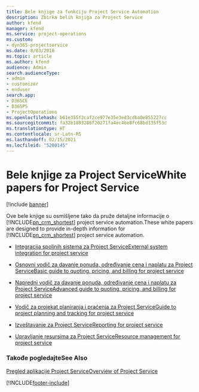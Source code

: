 ```yaml
---
title: Bele knjige za funkciju Project Service Automation
description: Zbirka belih knjiga za Project Service
author: kfend
manager: kfend
ms.service: project-operations
ms.custom:
- dyn365-projectservice
ms.date: 8/03/2018
ms.topic: article
ms.author: kfend
audience: Admin
search.audienceType:
- admin
- customizer
- enduser
search.app:
- D365CE
- D365PS
- ProjectOperations
ms.openlocfilehash: b61e355f2caf2ce977e35e3ed3cdba0e855227cc
ms.sourcegitcommit: fa32b1893286f20271fa4ec4be8fc68bd135f53c
ms.translationtype: HT
ms.contentlocale: sr-Latn-RS
ms.lasthandoff: 02/15/2021
ms.locfileid: "5280145"
---
```

# <a name="white-papers-for-project-service"></a><span data-ttu-id="1f9fb-103">Bele knjige za Project Service</span><span class="sxs-lookup"><span data-stu-id="1f9fb-103">White papers for Project Service</span></span>

[!include [banner](../includes/psa-now-project-operations.md)]

<span data-ttu-id="1f9fb-104">Ove bele knjige su osmišljene tako da pruže detaljne informacije o [!INCLUDE[pn_crm_shortest](../includes/pn-crm-shortest.md)] project service automation.</span><span class="sxs-lookup"><span data-stu-id="1f9fb-104">These white papers are designed to provide in-depth information for [!INCLUDE[pn_crm_shortest](../includes/pn-crm-shortest.md)] project service automation.</span></span>

-   [<span data-ttu-id="1f9fb-105">Integracija spoljnih sistema za Project Service</span><span class="sxs-lookup"><span data-stu-id="1f9fb-105">External system integration for project service</span></span>](https://go.microsoft.com/fwlink/?LinkId=825445)

-   [<span data-ttu-id="1f9fb-106">Osnovni vodič za davanje ponuda, određivanje cena i naplatu za Project Service</span><span class="sxs-lookup"><span data-stu-id="1f9fb-106">Basic guide to quoting, pricing, and billing for project service</span></span>](https://go.microsoft.com/fwlink/?LinkId=825241)

-   [<span data-ttu-id="1f9fb-107">Napredni vodič za davanje ponuda, određivanje cena i naplatu za Project Service</span><span class="sxs-lookup"><span data-stu-id="1f9fb-107">Advanced guide to quoting, pricing, and billing for project service</span></span>](https://go.microsoft.com/fwlink/?LinkId=825242)

-   [<span data-ttu-id="1f9fb-108">Vodič za projekat planiranja i praćenja za Project Service</span><span class="sxs-lookup"><span data-stu-id="1f9fb-108">Guide to project planning and tracking for project service</span></span>](https://go.microsoft.com/fwlink/?LinkId=825243)

-   [<span data-ttu-id="1f9fb-109">Izveštavanje za Project Service</span><span class="sxs-lookup"><span data-stu-id="1f9fb-109">Reporting for project service</span></span>](https://go.microsoft.com/fwlink/?LinkId=825446)

-   [<span data-ttu-id="1f9fb-110">Upravljanje resursima za Project Service</span><span class="sxs-lookup"><span data-stu-id="1f9fb-110">Resource management for project service</span></span>](https://go.microsoft.com/fwlink/?LinkId=825244)

### <a name="see-also"></a><span data-ttu-id="1f9fb-111">Takođe pogledajte</span><span class="sxs-lookup"><span data-stu-id="1f9fb-111">See Also</span></span>
 [<span data-ttu-id="1f9fb-112">Pregled aplikacije Project Service</span><span class="sxs-lookup"><span data-stu-id="1f9fb-112">Overview of Project Service</span></span>](../psa/overview.md)


[!INCLUDE[footer-include](../includes/footer-banner.md)]